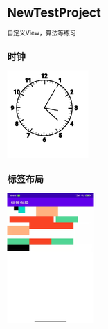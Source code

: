 ﻿# NewTestProject
自定义View，算法等练习

## 时钟
![](https://github.com/learningWu/NewPracticeProject/blob/main/show_photo/%E5%8A%A8%E7%94%BB.gif)
## 标签布局
<img src="https://github.com/learningWu/NewPracticeProject/blob/main/show_photo/tag_layout.jpg" width = "200" height = "300" alt="" align=center />
